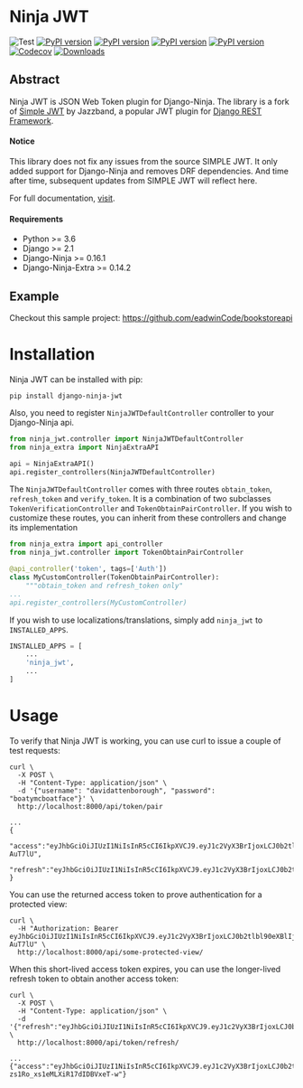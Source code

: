 # Ninja JWT
![Test](https://github.com/eadwinCode/django-ninja-jwt/workflows/Test/badge.svg)
[![PyPI version](https://badge.fury.io/py/django-ninja-jwt.svg)](https://badge.fury.io/py/django-ninja-jwt)
[![PyPI version](https://img.shields.io/pypi/v/django-ninja-jwt.svg)](https://pypi.python.org/pypi/django-ninja-jwt)
[![PyPI version](https://img.shields.io/pypi/pyversions/django-ninja-jwt.svg)](https://pypi.python.org/pypi/django-ninja-jwt)
[![PyPI version](https://img.shields.io/pypi/djversions/django-ninja-jwt.svg)](https://pypi.python.org/pypi/django-ninja-jwt)
[![Codecov](https://img.shields.io/codecov/c/gh/eadwinCode/django-ninja-jwt)](https://codecov.io/gh/eadwinCode/django-ninja-jwt)
[![Downloads](https://static.pepy.tech/badge/django-ninja-jwt)](https://pepy.tech/project/django-ninja-jwt)

## Abstract

Ninja JWT is JSON Web Token plugin for Django-Ninja. The library is a fork of [Simple JWT](https://github.com/jazzband/djangorestframework-simplejwt) by Jazzband, a popular  JWT plugin for [Django REST Framework](http://www.django-rest-framework.org).

#### Notice
This library does not fix any issues from the source SIMPLE JWT. 
It only added support for Django-Ninja and removes DRF dependencies. And time after time, subsequent updates from SIMPLE JWT will reflect here.

For full documentation, [visit](https://eadwincode.github.io/django-ninja-jwt/).

#### Requirements
- Python >= 3.6
- Django >= 2.1
- Django-Ninja >= 0.16.1
- Django-Ninja-Extra >= 0.14.2

## Example
Checkout this sample project: https://github.com/eadwinCode/bookstoreapi


Installation
============

Ninja JWT can be installed with pip:

    pip install django-ninja-jwt

Also, you need to register `NinjaJWTDefaultController` controller to your Django-Ninja api.

```python
from ninja_jwt.controller import NinjaJWTDefaultController
from ninja_extra import NinjaExtraAPI

api = NinjaExtraAPI()
api.register_controllers(NinjaJWTDefaultController)

```

The `NinjaJWTDefaultController` comes with three routes `obtain_token`, `refresh_token` and `verify_token`. 
It is a combination of two subclasses `TokenVerificationController` and `TokenObtainPairController`.
If you wish to customize these routes, you can inherit from these controllers and change its implementation

```python
from ninja_extra import api_controller
from ninja_jwt.controller import TokenObtainPairController

@api_controller('token', tags=['Auth'])
class MyCustomController(TokenObtainPairController):
    """obtain_token and refresh_token only"
...
api.register_controllers(MyCustomController)
```

If you wish to use localizations/translations, simply add `ninja_jwt` to
`INSTALLED_APPS`.

```python
INSTALLED_APPS = [
    ...
    'ninja_jwt',
    ...
]
```

Usage
=====

To verify that Ninja JWT is working, you can use curl to issue a couple
of test requests:

``` {.sourceCode .bash}
curl \
  -X POST \
  -H "Content-Type: application/json" \
  -d '{"username": "davidattenborough", "password": "boatymcboatface"}' \
  http://localhost:8000/api/token/pair

...
{
  "access":"eyJhbGciOiJIUzI1NiIsInR5cCI6IkpXVCJ9.eyJ1c2VyX3BrIjoxLCJ0b2tlbl90eXBlIjoiYWNjZXNzIiwiY29sZF9zdHVmZiI6IuKYgyIsImV4cCI6MTIzNDU2LCJqdGkiOiJmZDJmOWQ1ZTFhN2M0MmU4OTQ5MzVlMzYyYmNhOGJjYSJ9.NHlztMGER7UADHZJlxNG0WSi22a2KaYSfd1S-AuT7lU",
  "refresh":"eyJhbGciOiJIUzI1NiIsInR5cCI6IkpXVCJ9.eyJ1c2VyX3BrIjoxLCJ0b2tlbl90eXBlIjoicmVmcmVzaCIsImNvbGRfc3R1ZmYiOiLimIMiLCJleHAiOjIzNDU2NywianRpIjoiZGUxMmY0ZTY3MDY4NDI3ODg5ZjE1YWMyNzcwZGEwNTEifQ.aEoAYkSJjoWH1boshQAaTkf8G3yn0kapko6HFRt7Rh4"
}
```

You can use the returned access token to prove authentication for a
protected view:

``` {.sourceCode .bash}
curl \
  -H "Authorization: Bearer eyJhbGciOiJIUzI1NiIsInR5cCI6IkpXVCJ9.eyJ1c2VyX3BrIjoxLCJ0b2tlbl90eXBlIjoiYWNjZXNzIiwiY29sZF9zdHVmZiI6IuKYgyIsImV4cCI6MTIzNDU2LCJqdGkiOiJmZDJmOWQ1ZTFhN2M0MmU4OTQ5MzVlMzYyYmNhOGJjYSJ9.NHlztMGER7UADHZJlxNG0WSi22a2KaYSfd1S-AuT7lU" \
  http://localhost:8000/api/some-protected-view/
```

When this short-lived access token expires, you can use the longer-lived
refresh token to obtain another access token:

``` {.sourceCode .bash}
curl \
  -X POST \
  -H "Content-Type: application/json" \
  -d '{"refresh":"eyJhbGciOiJIUzI1NiIsInR5cCI6IkpXVCJ9.eyJ1c2VyX3BrIjoxLCJ0b2tlbl90eXBlIjoicmVmcmVzaCIsImNvbGRfc3R1ZmYiOiLimIMiLCJleHAiOjIzNDU2NywianRpIjoiZGUxMmY0ZTY3MDY4NDI3ODg5ZjE1YWMyNzcwZGEwNTEifQ.aEoAYkSJjoWH1boshQAaTkf8G3yn0kapko6HFRt7Rh4"}' \
  http://localhost:8000/api/token/refresh/

...
{"access":"eyJhbGciOiJIUzI1NiIsInR5cCI6IkpXVCJ9.eyJ1c2VyX3BrIjoxLCJ0b2tlbl90eXBlIjoiYWNjZXNzIiwiY29sZF9zdHVmZiI6IuKYgyIsImV4cCI6MTIzNTY3LCJqdGkiOiJjNzE4ZTVkNjgzZWQ0NTQyYTU0NWJkM2VmMGI0ZGQ0ZSJ9.ekxRxgb9OKmHkfy-zs1Ro_xs1eMLXiR17dIDBVxeT-w"}
```
